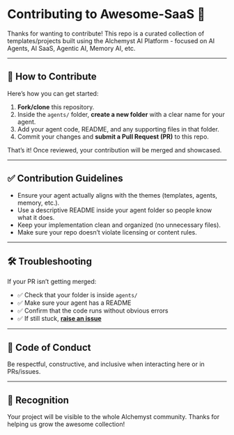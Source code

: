 # Contributing to Awesome-SaaS 🚀

Thanks for wanting to contribute! This repo is a curated collection of templates/projects built using the Alchemyst AI Platform - focused on AI Agents, AI SaaS, Agentic AI, Memory AI, etc.

---

## 📌 How to Contribute

Here’s how you can get started:

1. **Fork/clone** this repository.  
2. Inside the `agents/` folder, **create a new folder** with a clear name for your agent.  
3. Add your agent code, README, and any supporting files in that folder.  
4. Commit your changes and **submit a Pull Request (PR)** to this repo.  

That’s it! Once reviewed, your contribution will be merged and showcased.

---

## ✅ Contribution Guidelines

- Ensure your agent actually aligns with the themes (templates, agents, memory, etc.).  
- Use a descriptive README inside your agent folder so people know what it does.  
- Keep your implementation clean and organized (no unnecessary files).  
- Make sure your repo doesn’t violate licensing or content rules.  

---

## 🛠 Troubleshooting

If your PR isn’t getting merged:  

- ✅ Check that your folder is inside `agents/`  
- ✅ Make sure your agent has a README  
- ✅ Confirm that the code runs without obvious errors  
- ✅ If still stuck, [**raise an issue**](https://github.com/Alchemyst-ai/awesome-saas/issues/new)  

---

## 🫶 Code of Conduct

Be respectful, constructive, and inclusive when interacting here or in PRs/issues.

---

## 🎉 Recognition

Your project will be visible to the whole Alchemyst community. Thanks for helping us grow the awesome collection!
 
